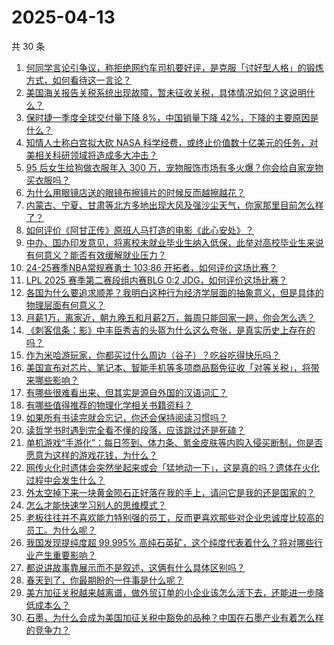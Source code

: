 # 2025-04-13

共 30 条

<!-- BEGIN -->
<!-- 最后更新时间 Sun Apr 13 2025 00:37:51 GMT+0800 (China Standard Time) -->

1. [何同学言论引争议，称拒绝网约车司机要好评，是克服「讨好型人格」的锻炼方式，如何看待这一言论？](https://www.zhihu.com/search?q=https%3A%2F%2Fapi.zhihu.com%2Fquestions%2F1894307690852906444)
1. [美国海关报告关税系统出现故障，暂未征收关税，具体情况如何？这说明什么？](https://www.zhihu.com/search?q=https%3A%2F%2Fapi.zhihu.com%2Fquestions%2F1894292226969925630)
1. [保时捷一季度全球交付量下降 8%，中国销量下降 42%，下降的主要原因是什么？](https://www.zhihu.com/search?q=https%3A%2F%2Fapi.zhihu.com%2Fquestions%2F1893006474353017933)
1. [知情人士称白宫拟大砍 NASA 科学经费，或终止价值数十亿美元的任务，对美相关科研领域将造成多大冲击？](https://www.zhihu.com/search?q=https%3A%2F%2Fapi.zhihu.com%2Fquestions%2F1894164422303389163)
1. [95 后女生给狗做衣服年入 300 万，宠物服饰市场有多火爆？你会给自家宠物买衣服吗？](https://www.zhihu.com/search?q=https%3A%2F%2Fapi.zhihu.com%2Fquestions%2F1893067492865308241)
1. [为什么用眼镜店送的眼镜布擦镜片的时候反而越擦越花？](https://www.zhihu.com/search?q=https%3A%2F%2Fapi.zhihu.com%2Fquestions%2F14856283180)
1. [内蒙古、宁夏、甘肃等北方多地出现大风及强沙尘天气，你家那里目前怎么样了？](https://www.zhihu.com/search?q=https%3A%2F%2Fapi.zhihu.com%2Fquestions%2F1894102229381772947)
1. [如何评价《阿甘正传》原班人马打造的电影《此心安处》？](https://www.zhihu.com/search?q=https%3A%2F%2Fapi.zhihu.com%2Fquestions%2F1893806962979856475)
1. [中办、国办印发意见，将离校未就业毕业生纳入低保，此举对高校毕业生来说有何意义？能否有效缓解就业压力？](https://www.zhihu.com/search?q=https%3A%2F%2Fapi.zhihu.com%2Fquestions%2F1893958213575094779)
1. [24-25赛季NBA常规赛勇士 103:86 开拓者，如何评价这场比赛？](https://www.zhihu.com/search?q=https%3A%2F%2Fapi.zhihu.com%2Fquestions%2F1894333385545077245)
1. [LPL 2025 赛季第二赛段组内赛BLG 0:2 JDG，如何评价这场比赛？](https://www.zhihu.com/search?q=https%3A%2F%2Fapi.zhihu.com%2Fquestions%2F1894519530035865103)
1. [各国为什么要追求顺差？我明白这种行为经济学层面的抽象意义，但是具体的物理层面有何意义？](https://www.zhihu.com/search?q=https%3A%2F%2Fapi.zhihu.com%2Fquestions%2F1893380264664736560)
1. [月薪1万，离家近，朝九晚五和月薪2万，每周只能回家一趟，你会怎么选？](https://www.zhihu.com/search?q=https%3A%2F%2Fapi.zhihu.com%2Fquestions%2F1893615780035289817)
1. [《刺客信条：影》中丰臣秀吉的头盔为什么这么夸张，是真实历史上存在的吗？](https://www.zhihu.com/search?q=https%3A%2F%2Fapi.zhihu.com%2Fquestions%2F15768871458)
1. [作为米哈游玩家，你都买过什么周边（谷子）？吃谷吃得快乐吗？](https://www.zhihu.com/search?q=https%3A%2F%2Fapi.zhihu.com%2Fquestions%2F14111231926)
1. [美国宣布对芯片、笔记本、智能手机等多项商品豁免征收「对等关税」，将带来哪些影响？](https://www.zhihu.com/search?q=https%3A%2F%2Fapi.zhihu.com%2Fquestions%2F1894513123085476692)
1. [有哪些很难看出来、但其实是源自外国的汉语词汇？](https://www.zhihu.com/search?q=https%3A%2F%2Fapi.zhihu.com%2Fquestions%2F23571942)
1. [有哪些值得推荐的物理化学相关书籍资料？](https://www.zhihu.com/search?q=https%3A%2F%2Fapi.zhihu.com%2Fquestions%2F25949831)
1. [如果所有书读完就会忘记，你还会保持阅读习惯吗？](https://www.zhihu.com/search?q=https%3A%2F%2Fapi.zhihu.com%2Fquestions%2F1894013995997946465)
1. [读哲学书时遇到完全看不懂的段落，应该跳过还是死磕？](https://www.zhihu.com/search?q=https%3A%2F%2Fapi.zhihu.com%2Fquestions%2F1894016864948019515)
1. [单机游戏“手游化”：每日签到、体力条、氪金皮肤等内购入侵买断制，你是否愿意为这样的游戏花钱，为什么？](https://www.zhihu.com/search?q=https%3A%2F%2Fapi.zhihu.com%2Fquestions%2F1893805006899094952)
1. [网传火化时遗体会突然坐起来或会「猛地动一下」，这是真的吗？遗体在火化过程中会发生什么？](https://www.zhihu.com/search?q=https%3A%2F%2Fapi.zhihu.com%2Fquestions%2F1891542350364370748)
1. [外太空掉下来一块黄金陨石正好落在我的手上，请问它是我的还是国家的？](https://www.zhihu.com/search?q=https%3A%2F%2Fapi.zhihu.com%2Fquestions%2F1893300089268699551)
1. [怎么才能快速学习别人的思维模式？](https://www.zhihu.com/search?q=https%3A%2F%2Fapi.zhihu.com%2Fquestions%2F292262821)
1. [老板往往并不喜欢能力特别强的员工，反而更喜欢那些对企业忠诚度比较高的员工。为什么呢？](https://www.zhihu.com/search?q=https%3A%2F%2Fapi.zhihu.com%2Fquestions%2F1894063512625587213)
1. [我国发现提纯度超 99.995% 高纯石英矿，这个纯度代表着什么？将对哪些行业产生重要影响？](https://www.zhihu.com/search?q=https%3A%2F%2Fapi.zhihu.com%2Fquestions%2F1893628498519745415)
1. [都说讲故事靠展示而不是叙述，这俩有什么具体区别吗？](https://www.zhihu.com/search?q=https%3A%2F%2Fapi.zhihu.com%2Fquestions%2F1894063750950146120)
1. [春天到了，你最期盼的一件事是什么呢？](https://www.zhihu.com/search?q=https%3A%2F%2Fapi.zhihu.com%2Fquestions%2F14472278050)
1. [美方加征关税越来越离谱，做外贸订单的小企业该怎么活下去，还能进一步降低成本么？](https://www.zhihu.com/search?q=https%3A%2F%2Fapi.zhihu.com%2Fquestions%2F1893324262384841993)
1. [石墨，为什么会成为美国加征关税中豁免的品种？中国在石墨产业有着怎么样的竞争力？](https://www.zhihu.com/search?q=https%3A%2F%2Fapi.zhihu.com%2Fquestions%2F1893317716779165173)

<!-- END -->
